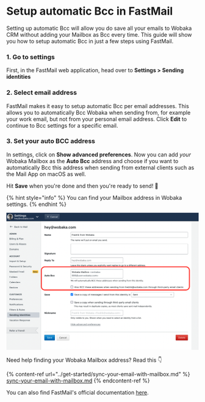 # Setup automatic Bcc in FastMail

Setting up automatic Bcc will allow you do save all your emails to Wobaka CRM without adding your Mailbox as Bcc every time. This guide will show you how to setup automatic Bcc in just a few steps using FastMail.

### 1. Go to settings

First, in the FastMail web application, head over to **Settings > Sending identities**

### 2. Select email address

FastMail makes it easy to setup automatic Bcc per email addresses. This allows you to automatically Bcc Wobaka when sending from, for example your work email, but not from your personal email address. Click **Edit** to continue to Bcc settings for a specific email.

### 3. Set your auto BCC address

In settings, click on **Show advanced preferences**. Now you can add _your_ Wobaka Mailbox as the **Auto Bcc** address and choose if you want to automatically Bcc this address when sending from external clients such as the Mail App on macOS as well.&#x20;

Hit **Save** when you're done and then you're ready to send! 🥳

{% hint style="info" %}
You can find your Mailbox address in Wobaka settings.
{% endhint %}

![](<../.gitbook/assets/Screen Shot 2021-12-14 at 07.00.09.png>)

Need help finding your Wobaka Mailbox address? Read this 👇

{% content-ref url="../get-started/sync-your-email-with-mailbox.md" %}
[sync-your-email-with-mailbox.md](../get-started/sync-your-email-with-mailbox.md)
{% endcontent-ref %}

You can also find FastMail's official documentation [here](https://www.fastmail.help/hc/en-us/articles/1500000280401-Identities).
